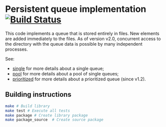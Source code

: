 # Persistent queue implementation [![Build Status](https://travis-ci.org/ict-project/libict-queue.svg?branch=main)](https://travis-ci.org/ict-project/libict-queue)

This code implements a queue that is stored entirely in files. New elements are added immediately to the files.
As of version v2.0, concurrent access to the directory with the queue data is possible by many independent processes.

See:
* [single](source/single.md) for more details about a single queue;
* [pool](source/pool.md) for more details about a pool of single queues;
* [prioritized](source/prioritized.md) for more details about a prioritized queue (since v1.2).

## Building instructions

```sh
make # Build library
make test # Execute all tests
make package # Create library package
make package_source  # Create source package
```